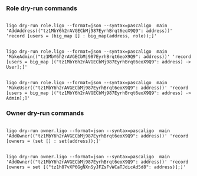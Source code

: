 ### Role dry-run commands
<pre><code>
ligo dry-run role.ligo --format=json --syntax=pascaligo  main 'AddAddress(("tz1MbY6h2rAVGECbMj987EyrhBrqt6eoX9Q9": address))' 'record [users = (big_map [] : big_map(address, role));]'
</code></pre>

<pre><code>
ligo dry-run role.ligo --format=json --syntax=pascaligo  main 'MakeAdmin(("tz1MbY6h2rAVGECbMj987EyrhBrqt6eoX9Q9": address))' 'record [users = big_map [("tz1MbY6h2rAVGECbMj987EyrhBrqt6eoX9Q9": address) -> User];]'
</code></pre>

<pre><code>
ligo dry-run role.ligo --format=json --syntax=pascaligo  main 'MakeUser(("tz1MbY6h2rAVGECbMj987EyrhBrqt6eoX9Q9": address))' 'record [users = big_map [("tz1MbY6h2rAVGECbMj987EyrhBrqt6eoX9Q9": address) -> Admin];]'
</code></pre>

### Owner dry-run commands

<pre><code>
ligo dry-run owner.ligo --format=json --syntax=pascaligo  main 'AddOwner(("tz1MbY6h2rAVGECbMj987EyrhBrqt6eoX9Q9": address))' 'record [owners = (set [] : set(address));]'
</code></pre>

<pre><code>
ligo dry-run owner.ligo --format=json --syntax=pascaligo  main 'AddOwner(("tz1MbY6h2rAVGECbMj987EyrhBrqt6eoX9Q9": address))' 'record [owners = set [("tz1h87vXP6GgNXnSyJFZsFvWCaTJdicAd5d8": address)];]'
</code></pre>